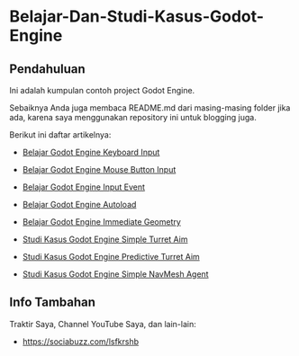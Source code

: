 # Belajar-Dan-Studi-Kasus-Godot-Engine

## Pendahuluan

Ini adalah kumpulan contoh project Godot Engine. 

Sebaiknya Anda juga membaca README.md dari masing-masing folder jika ada, karena saya menggunakan repository ini untuk blogging juga.

Berikut ini daftar artikelnya:

- [Belajar Godot Engine Keyboard Input](https://github.com/shbfrlnc/Belajar-Dan-Studi-Kasus-Godot-Engine/tree/main/belajar-godot-engine-keyboard-input)

- [Belajar Godot Engine Mouse Button Input](https://github.com/shbfrlnc/Belajar-Dan-Studi-Kasus-Godot-Engine/tree/main/belajar-godot-engine-mouse-button-input)

- [Belajar Godot Engine Input Event](https://github.com/shbfrlnc/Belajar-Dan-Studi-Kasus-Godot-Engine/tree/main/belajar-godot-engine-input-event)

- [Belajar Godot Engine Autoload](https://github.com/shbfrlnc/Belajar-Dan-Studi-Kasus-Godot-Engine/tree/main/belajar-godot-engine-autoload)

- [Belajar Godot Engine Immediate Geometry](https://github.com/shbfrlnc/Belajar-Dan-Studi-Kasus-Godot-Engine/tree/main/belajar-godot-engine-immediate-geometry)

- [Studi Kasus Godot Engine Simple Turret Aim](https://github.com/shbfrlnc/Belajar-Dan-Studi-Kasus-Godot-Engine/tree/main/studi-kasus-godot-engine-simple-turret-aim)

- [Studi Kasus Godot Engine Predictive Turret Aim](https://github.com/shbfrlnc/Belajar-Dan-Studi-Kasus-Godot-Engine/tree/main/studi-kasus-godot-engine-predictive-turret-aim)

- [Studi Kasus Godot Engine Simple NavMesh Agent](https://github.com/shbfrlnc/Belajar-Dan-Studi-Kasus-Godot-Engine/tree/main/studi-kasus-godot-engine-simple-navmesh-agent)

## Info Tambahan

Traktir Saya, Channel YouTube Saya, dan lain-lain:

- https://sociabuzz.com/lsfkrshb
